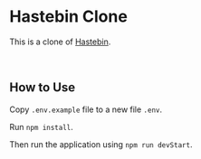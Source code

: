 # Hastebin Clone

This is a clone of [Hastebin](https://hastebin.com/).

&nbsp;

## How to Use

Copy `.env.example` file to a new file `.env`.

Run `npm install`.

Then run the application using `npm run devStart`.
